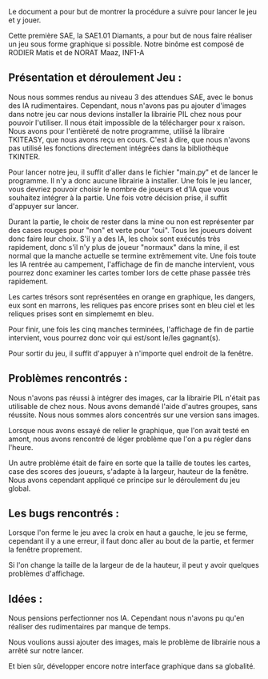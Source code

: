 Le document a pour but de montrer la procédure a suivre pour lancer le jeu et y jouer.

Cette première SAE, la SAE1.01 Diamants, a pour but de nous faire réaliser un jeu sous forme graphique si possible. Notre binôme est composé de RODIER Matis et de NORAT Maaz, INF1-A

## Présentation et déroulement Jeu :

Nous nous sommes rendus au niveau 3 des attendues SAE, avec le bonus des IA rudimentaires. Cependant, nous n'avons pas pu ajouter d'images dans notre jeu car nous devions installer la librairie PIL chez nous pour pouvoir l'utiliser. Il nous était impossible de la télécharger pour x raison. Nous avons pour l'entièreté de notre programme, utilisé la libraire TKITEASY, que nous avons reçu en cours. C'est à dire, que nous n'avons pas utilisé les fonctions directement intégrées dans la bibliothèque TKINTER.

Pour lancer notre jeu, il suffit d'aller dans le fichier "main.py" et de lancer le programme. Il n'y a donc aucune librairie à installer. Une fois le jeu lancer, vous devriez pouvoir choisir le nombre de joueurs et d'IA que vous souhaitez intégrer à la partie. Une fois votre décision prise, il suffit d'appuyer sur lancer.

Durant la partie, le choix de rester dans la mine ou non est représenter par des cases rouges pour "non" et verte pour "oui". Tous les joueurs doivent donc faire leur choix. S'il y a des IA, les choix sont exécutés très rapidement, donc s'il n'y plus de joueur "normaux" dans la mine, il est normal que la manche actuelle se termine extrêmement vite. Une fois toute les IA rentrée au campement, l'affichage de fin de manche intervient, vous pourrez donc examiner les cartes tomber lors de cette phase passée très rapidement.

Les cartes trésors sont représentées en orange en graphique, les dangers, eux sont en marrons, les reliques pas encore prises sont en bleu ciel et les reliques prises sont en simplememt en bleu.

Pour finir, une fois les cinq manches terminées, l'affichage de fin de partie intervient, vous pourrez donc voir qui est/sont le/les gagnant(s).

Pour sortir du jeu, il suffit d'appuyer à n'importe quel endroit de la fenêtre.

## Problèmes rencontrés :

Nous n'avons pas réussi à intégrer des images, car la librairie PIL n'était pas utilisable de chez nous. Nous avons demandé l'aide d'autres groupes, sans réussite. Nous nous sommes alors concentrés sur une version sans images.

Lorsque nous avons essayé de relier le graphique, que l'on avait testé en amont, nous avons rencontré de léger problème que l'on a pu régler dans l'heure.

Un autre problème était de faire en sorte que la taille de toutes les cartes, case des scores des joueurs, s'adapte à la largeur, hauteur de la fenêtre. Nous avons cependant appliqué ce principe sur le déroulement du jeu global.

## Les bugs rencontrés : 

Lorsque l'on ferme le jeu avec la croix en haut a gauche, le jeu se ferme, cependant il y a une erreur, il faut donc aller au bout de la partie, et fermer la fenêtre proprement.

Si l'on change la taille de la largeur de de la hauteur, il peut y avoir quelques problèmes d'affichage.

## Idées :

Nous pensions perfectionner nos IA. Cependant nous n'avons pu qu'en réaliser des rudimentaires par manque de temps.

Nous voulions aussi ajouter des images, mais le problème de librairie nous a arrêté sur notre lancer.

Et bien sûr, développer encore notre interface graphique dans sa globalité.
